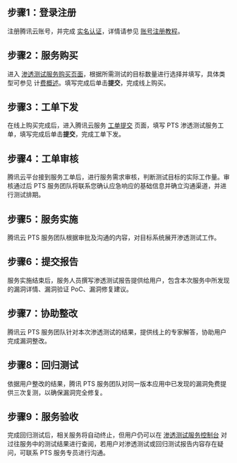 ## 步骤1：登录注册
注册腾讯云账号，并完成 [实名认证](https://cloud.tencent.com/document/product/378/10496)，详情请参见 [账号注册教程](https://cloud.tencent.com/document/product/378/17985)。

## 步骤2：服务购买
进入 [渗透测试服务购买页面](https://buy.cloud.tencent.com/cirs)，根据所需测试的目标数量进行选择并填写，具体类型可参见 计[费概述](https://cloud.tencent.com/document/product/1549/68155)。填写完成后单击**提交**，完成线上购买。


## 步骤3：工单下发
在线上购买完成后，进入腾讯云服务 [工单提交](https://console.cloud.tencent.com/workorder/category) 页面，填写 PTS 渗透测试服务工单，填写完成后单击**提交**，完成工单下发。


## 步骤4：工单审核
腾讯云平台接到服务工单后，进行服务需求审核，判断测试目标的实际工作量。审核通过后 PTS 服务团队将联系您确认应急响应的基础信息并确立沟通渠道，并进行测试排期。

## 步骤5：服务实施
腾讯云 PTS 服务团队根据审批及沟通的内容，对目标系统展开渗透测试工作。

## 步骤6：提交报告
服务实施结束后，服务人员撰写渗透测试报告提供给用户，包含本次服务中所发现的漏洞详情、漏洞验证 PoC、漏洞修复建议。


## 步骤7：协助整改
腾讯云 PTS 服务团队针对本次渗透测试的结果，提供线上的专家解答，协助用户完成漏洞整改。


## 步骤8：回归测试
依据用户整改的结果，腾讯 PTS 服务团队对同一版本应用中已发现的漏洞免费提供三次复测，以确保漏洞完全修复。


## 步骤9：服务验收
完成回归测试后，相关服务将自动终止，但用户仍可以在 [渗透测试服务控制台](https://console.cloud.tencent.com/mss/penetration) 对过往服务中的测试结果进行查阅，若用户对渗透测试或回归测试报告内容存在疑问，可联系 PTS 服务专员进行沟通。
